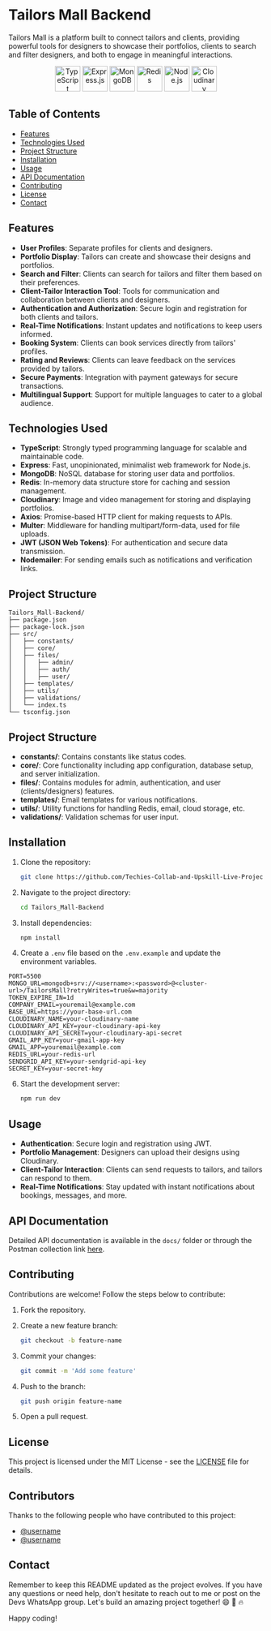 # Tailors Mall Backend

Tailors Mall is a platform built to connect tailors and clients, providing powerful tools for designers to showcase their portfolios, clients to search and filter designers, and both to engage in meaningful interactions.

<p align="center">
  <img src="https://img.shields.io/badge/TypeScript-007ACC?style=for-the-badge&logo=typescript&logoColor=white" alt="TypeScript" height="50"/>
  <img src="https://img.shields.io/badge/Express.js-404D59?style=for-the-badge" alt="Express.js" height="50"/>
  <img src="https://img.shields.io/badge/MongoDB-4EA94B?style=for-the-badge&logo=mongodb&logoColor=white" alt="MongoDB" height="50"/>
  <img src="https://img.shields.io/badge/Redis-DC382D?style=for-the-badge&logo=redis&logoColor=white" alt="Redis" height="50"/>
  <img src="https://img.shields.io/badge/Node.js-339933?style=for-the-badge&logo=nodedotjs&logoColor=white" alt="Node.js" height="50"/>
  <img src="https://img.shields.io/badge/Cloudinary-FBBF24?style=for-the-badge&logo=cloudinary&logoColor=white" alt="Cloudinary" height="50"/>
</p>

## Table of Contents
- [Features](#features)
- [Technologies Used](#technologies-used)
- [Project Structure](#project-structure)
- [Installation](#installation)
- [Usage](#usage)
- [API Documentation](#api-documentation)
- [Contributing](#contributing)
- [License](#license)
- [Contact](#contact)

## Features
- **User Profiles**: Separate profiles for clients and designers.
- **Portfolio Display**: Tailors can create and showcase their designs and portfolios.
- **Search and Filter**: Clients can search for tailors and filter them based on their preferences.
- **Client-Tailor Interaction Tool**: Tools for communication and collaboration between clients and designers.
- **Authentication and Authorization**: Secure login and registration for both clients and tailors.
- **Real-Time Notifications**: Instant updates and notifications to keep users informed.
- **Booking System**: Clients can book services directly from tailors' profiles.
- **Rating and Reviews**: Clients can leave feedback on the services provided by tailors.
- **Secure Payments**: Integration with payment gateways for secure transactions.
- **Multilingual Support**: Support for multiple languages to cater to a global audience.

## Technologies Used
- **TypeScript**: Strongly typed programming language for scalable and maintainable code.
- **Express**: Fast, unopinionated, minimalist web framework for Node.js.
- **MongoDB**: NoSQL database for storing user data and portfolios.
- **Redis**: In-memory data structure store for caching and session management.
- **Cloudinary**: Image and video management for storing and displaying portfolios.
- **Axios**: Promise-based HTTP client for making requests to APIs.
- **Multer**: Middleware for handling multipart/form-data, used for file uploads.
- **JWT (JSON Web Tokens)**: For authentication and secure data transmission.
- **Nodemailer**: For sending emails such as notifications and verification links.

## Project Structure
```plaintext
Tailors_Mall-Backend/
├── package.json
├── package-lock.json
├── src/
│   ├── constants/
│   ├── core/
│   ├── files/
│   │   ├── admin/
│   │   ├── auth/
│   │   ├── user/
│   ├── templates/
│   ├── utils/
│   ├── validations/
│   └── index.ts
└── tsconfig.json
```
 
## Project Structure
- **constants/**: Contains constants like status codes.
- **core/**: Core functionality including app configuration, database setup, and server initialization.
- **files/**: Contains modules for admin, authentication, and user (clients/designers) features.
- **templates/**: Email templates for various notifications.
- **utils/**: Utility functions for handling Redis, email, cloud storage, etc.
- **validations/**: Validation schemas for user input.

## Installation
1. Clone the repository:

    ```bash
    git clone https://github.com/Techies-Collab-and-Upskill-Live-Project/Tailors_Mall-Backend.git
    ```

2. Navigate to the project directory:

    ```bash
    cd Tailors_Mall-Backend
    ```

3. Install dependencies:

    ```bash
    npm install
    ```

4. Create a `.env` file based on the `.env.example` and update the environment variables.
```
PORT=5500
MONGO_URL=mongodb+srv://<username>:<password>@<cluster-url>/TailorsMall?retryWrites=true&w=majority
TOKEN_EXPIRE_IN=1d
COMPANY_EMAIL=youremail@example.com
BASE_URL=https://your-base-url.com
CLOUDINARY_NAME=your-cloudinary-name
CLOUDINARY_API_KEY=your-cloudinary-api-key
CLOUDINARY_API_SECRET=your-cloudinary-api-secret
GMAIL_APP_KEY=your-gmail-app-key
GMAIL_APP=youremail@example.com
REDIS_URL=your-redis-url
SENDGRID_API_KEY=your-sendgrid-api-key
SECRET_KEY=your-secret-key
```
6. Start the development server:

    ```bash
    npm run dev
    ```

## Usage
- **Authentication**: Secure login and registration using JWT.
- **Portfolio Management**: Designers can upload their designs using Cloudinary.
- **Client-Tailor Interaction**: Clients can send requests to tailors, and tailors can respond to them.
- **Real-Time Notifications**: Stay updated with instant notifications about bookings, messages, and more.

## API Documentation
Detailed API documentation is available in the `docs/` folder or through the Postman collection link [here](#).

## Contributing
Contributions are welcome! Follow the steps below to contribute:

1. Fork the repository.
2. Create a new feature branch:

    ```bash
    git checkout -b feature-name
    ```

3. Commit your changes:

    ```bash
    git commit -m 'Add some feature'
    ```

4. Push to the branch:

    ```bash
    git push origin feature-name
    ```

5. Open a pull request.

## License
This project is licensed under the MIT License - see the [LICENSE](LICENSE) file for details.

## Contributors

Thanks to the following people who have contributed to this project:

- [@username](https://github.com/ZoDD-Script)
- [@username](https://github.com/steve2700)


## Contact
Remember to keep this README updated as the project evolves. If you have any questions or need help, don't hesitate to reach out to me or post on the Devs WhatsApp group. Let's build an amazing project together! 😄 🚀 🔥

Happy coding!
